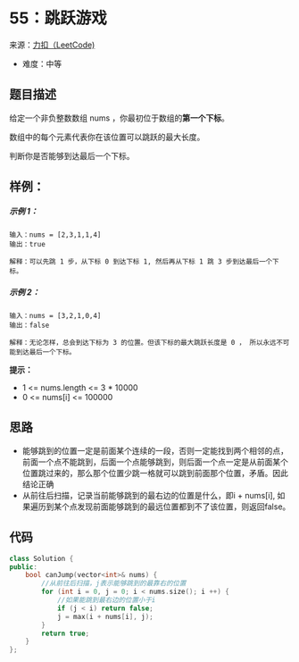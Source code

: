 # 55：跳跃游戏
来源：[力扣（LeetCode)](https://leetcode.cn/problems/jump-game/)

* 难度：中等

## 题目描述
给定一个非负整数数组 nums ，你最初位于数组的**第一个下标**。

数组中的每个元素代表你在该位置可以跳跃的最大长度。

判断你是否能够到达最后一个下标。
## 样例：
##### 示例 1：
```
输入：nums = [2,3,1,1,4]
输出：true

解释：可以先跳 1 步，从下标 0 到达下标 1, 然后再从下标 1 跳 3 步到达最后一个下标。
```
##### 示例 2：
```
输入：nums = [3,2,1,0,4]
输出：false

解释：无论怎样，总会到达下标为 3 的位置。但该下标的最大跳跃长度是 0 ， 所以永远不可能到达最后一个下标。
```

**提示：**
* 1 <= nums.length <= 3 * 10000
* 0 <= nums[i] <= 100000
## 思路
* 能够跳到的位置一定是前面某个连续的一段，否则一定能找到两个相邻的点，前面一个点不能跳到，后面一个点能够跳到，则后面一个点一定是从前面某个位置跳过来的，那么那个位置少跳一格就可以跳到前面那个位置，矛盾。因此结论正确
* 从前往后扫描，记录当前能够跳到的最右边的位置是什么，即i + nums[i], 如果遍历到某个点发现前面能够跳到的最远位置都到不了该位置，则返回false。
## 代码
```c++
class Solution {
public:
    bool canJump(vector<int>& nums) {
        //从前往后扫描，j表示能够跳到的最靠右的位置
        for (int i = 0, j = 0; i < nums.size(); i ++) {
            //如果能跳到最右边的位置小于i
            if (j < i) return false;
            j = max(i + nums[i], j);
        }
        return true;
    }
};
```